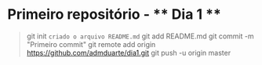 # Primeiro repositório - ** Dia 1 **

> git init
`criado o arquivo README.md`
> git add README.md
> git commit -m "Primeiro commit"
> git remote add origin https://github.com/admduarte/dia1.git
> git push -u origin master
